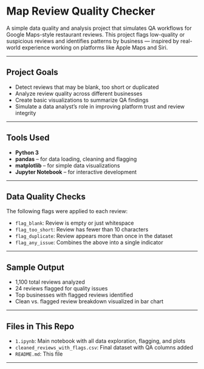 # Map Review Quality Checker

A simple data quality and analysis project that simulates QA workflows for Google Maps-style restaurant reviews. This project flags low-quality or suspicious reviews and identifies patterns by business — inspired by real-world experience working on platforms like Apple Maps and Siri.

---

## Project Goals

- Detect reviews that may be blank, too short or duplicated
- Analyze review quality across different businesses
- Create basic visualizations to summarize QA findings
- Simulate a data analyst’s role in improving platform trust and review integrity

---

## Tools Used

- **Python 3**
- **pandas** – for data loading, cleaning and flagging
- **matplotlib** – for simple data visualizations
- **Jupyter Notebook** – for interactive development

---

## Data Quality Checks

The following flags were applied to each review:

- `flag_blank`: Review is empty or just whitespace
- `flag_too_short`: Review has fewer than 10 characters
- `flag_duplicate`: Review appears more than once in the dataset
- `flag_any_issue`: Combines the above into a single indicator

---

## Sample Output

- 1,100 total reviews analyzed  
- 24 reviews flagged for quality issues  
- Top businesses with flagged reviews identified  
- Clean vs. flagged review breakdown visualized in bar chart

---

## Files in This Repo

- `1.ipynb`: Main notebook with all data exploration, flagging, and plots
- `cleaned_reviews_with_flags.csv`: Final dataset with QA columns added
- `README.md`: This file

---

